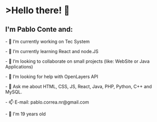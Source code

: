 <h1>>Hello there! 👋</h1>

<h2>I'm Pablo Conte and:</h2>


<p>- 🔭 I’m currently working on Tec System</p>
<p>- 🌱 I’m currently learning React and node.JS</p>
<p>- 👯 I’m looking to collaborate on small projects (like: WebSite or Java Applications)</p>
<p>- 🤔 I’m looking for help with OpenLayers API</p>
<p>- 💬 Ask me about HTML, CSS, JS, React, Java, PHP, Python, C++ and MySQL.</p>
<p>- 📫 E-mail: pablo.correa.nr@gmail.com</p>
<p>- 🤗 I'm 19 years old</p>
